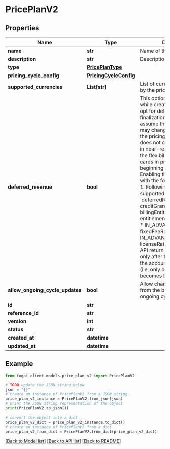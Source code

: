 # PricePlanV2


## Properties

Name | Type | Description | Notes
------------ | ------------- | ------------- | -------------
**name** | **str** | Name of the price plan | 
**description** | **str** | Description of price plan | [optional] 
**type** | [**PricePlanType**](PricePlanType.md) |  | 
**pricing_cycle_config** | [**PricingCycleConfig**](PricingCycleConfig.md) |  | [optional] 
**supported_currencies** | **List[str]** | List of currencies supported by the price plan | 
**deferred_revenue** | **bool** | This option can be enabled while creating a price plan to opt for deferred revenue finalization. i.e, Togai will assume that the price plan may change any time during the pricing cycle and  thereby does not compute the revenue in near-real time.  This gives the flexibility of editing rate cards in price plan from beginning of the pricing cycle. Enabling this mode comes with the following limitations. 1. Following rate cards are not supported under a &#x60;deferredRevenue&#x60; plan     * creditGrantRateCards,     * billingEntitlementRateCards,     * entitlementOverageRateCards,     * IN_ADVANCE fixedFeeRateCards,     * IN_ADVANCE licenseRateCards 2. Metrics API return revenue metrics only after the grace period of the account&#39;s pricing cycle  (i.e, only once the invoice becomes DUE)  | [optional] 
**allow_ongoing_cycle_updates** | **bool** | Allow changes to price plan from the beginning of the ongoing cycle.  | [optional] 
**id** | **str** |  | 
**reference_id** | **str** |  | 
**version** | **int** |  | 
**status** | **str** |  | 
**created_at** | **datetime** |  | 
**updated_at** | **datetime** |  | 

## Example

```python
from togai_client.models.price_plan_v2 import PricePlanV2

# TODO update the JSON string below
json = "{}"
# create an instance of PricePlanV2 from a JSON string
price_plan_v2_instance = PricePlanV2.from_json(json)
# print the JSON string representation of the object
print(PricePlanV2.to_json())

# convert the object into a dict
price_plan_v2_dict = price_plan_v2_instance.to_dict()
# create an instance of PricePlanV2 from a dict
price_plan_v2_from_dict = PricePlanV2.from_dict(price_plan_v2_dict)
```
[[Back to Model list]](../README.md#documentation-for-models) [[Back to API list]](../README.md#documentation-for-api-endpoints) [[Back to README]](../README.md)


